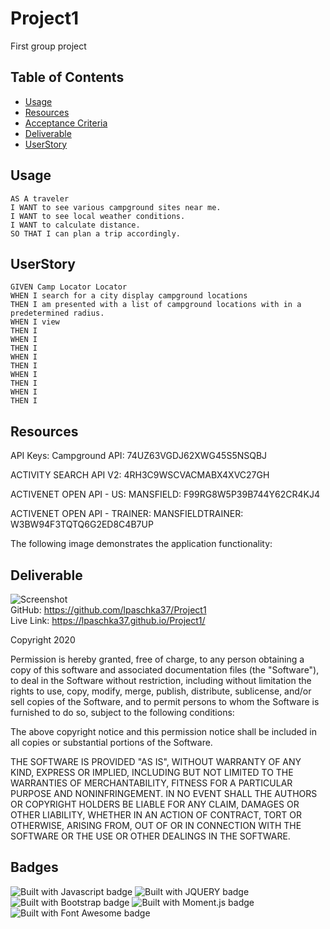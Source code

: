 # Project1
First group project

## Table of Contents

* [Usage](#usage)
* [Resources](#Resources)
* [Acceptance Criteria](#Acceptance_Criteria)
* [Deliverable](#deliverable)
* [UserStory](#UserStory)

## Usage
```
AS A traveler
I WANT to see various campground sites near me.
I WANT to see local weather conditions.
I WANT to calculate distance.
SO THAT I can plan a trip accordingly.

```

## UserStory

```
GIVEN Camp Locator Locator
WHEN I search for a city display campground locations
THEN I am presented with a list of campground locations with in a predetermined radius.
WHEN I view 
THEN I 
WHEN I 
THEN I 
WHEN I 
THEN I 
WHEN I 
THEN I 
WHEN I 
THEN I 
```

## Resources

API Keys:
Campground API:
74UZ63VGDJ62XWG45S5NSQBJ

ACTIVITY SEARCH API V2:
4RH3C9WSCVACMABX4XVC27GH

ACTIVENET OPEN API - US: MANSFIELD:
F99RG8W5P39B744Y62CR4KJ4

ACTIVENET OPEN API - TRAINER: MANSFIELDTRAINER:
W3BW94F3TQTQ6G2ED8C4B7UP




The following image demonstrates the application functionality:
## Deliverable
![Screenshot](./assets/)
<br>
GitHub: https://github.com/lpaschka37/Project1
<br>
Live Link:  https://lpaschka37.github.io/Project1/



Copyright 2020 

Permission is hereby granted, free of charge, to any person obtaining a copy of this software and associated documentation files (the "Software"), to deal in the Software without restriction, including without limitation the rights to use, copy, modify, merge, publish, distribute, sublicense, and/or sell copies of the Software, and to permit persons to whom the Software is furnished to do so, subject to the following conditions:

The above copyright notice and this permission notice shall be included in all copies or substantial portions of the Software.

THE SOFTWARE IS PROVIDED "AS IS", WITHOUT WARRANTY OF ANY KIND, EXPRESS OR IMPLIED, INCLUDING BUT NOT LIMITED TO THE WARRANTIES OF MERCHANTABILITY, FITNESS FOR A PARTICULAR PURPOSE AND NONINFRINGEMENT. IN NO EVENT SHALL THE AUTHORS OR COPYRIGHT HOLDERS BE LIABLE FOR ANY CLAIM, DAMAGES OR OTHER LIABILITY, WHETHER IN AN ACTION OF CONTRACT, TORT OR OTHERWISE, ARISING FROM, OUT OF OR IN CONNECTION WITH THE SOFTWARE OR THE USE OR OTHER DEALINGS IN THE SOFTWARE.

## Badges

![Built with Javascript badge](https://img.shields.io/badge/Built_with-Javascript-green)
![Built with JQUERY badge](https://img.shields.io/badge/Built_with-jQuery-orange)
![Built with Bootstrap badge](https://img.shields.io/badge/Built_with-Bootstrap-red)
![Built with Moment.js badge](https://img.shields.io/badge/Built_with-Moment.js-yellow)
![Built with Font Awesome badge](https://img.shields.io/badge/Built_with-Font_Awesome-purple)
